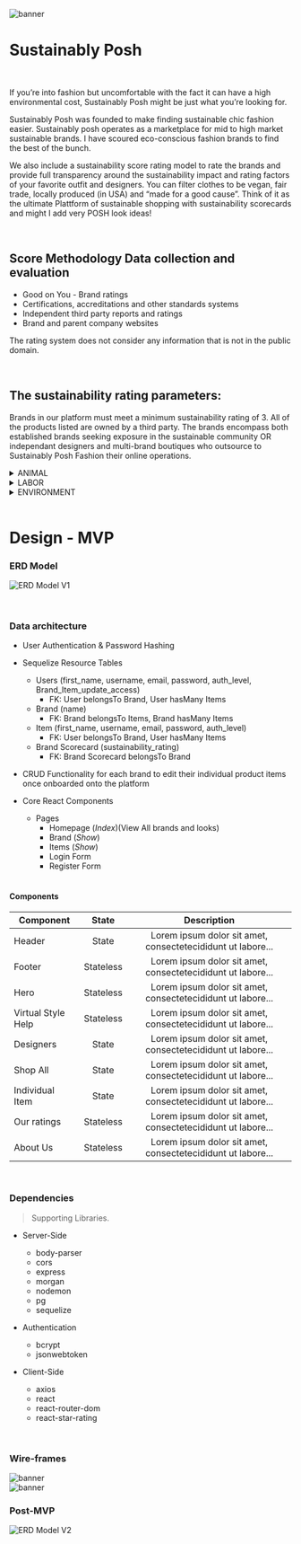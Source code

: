 ![banner](https://i.imgur.com/0ywUH1K.png)




# Sustainably Posh
<br>
<p>If you’re into fashion but uncomfortable with the fact it can have a high environmental cost, Sustainably Posh might be just what you’re looking for.<p/>

<p>Sustainably Posh was founded to make finding sustainable chic fashion easier. Sustainably posh operates as a marketplace for mid to high market sustainable brands. I have scoured eco-conscious fashion brands to find the best of the bunch.</p>

<p>We also include a sustainability score rating model to rate the brands and provide full transparency around the sustainability impact and rating factors of your favorite outfit and designers. You can filter clothes to be vegan, fair trade, locally produced (in USA) and “made for a good cause”. Think of it as the ultimate Plattform of sustainable shopping with sustainability scorecards and might I add very POSH look ideas!</p>
<br>

## Score Methodology Data collection and evaluation 
- Good on You - Brand ratings
- Certifications, accreditations and other standards systems
- Independent third party reports and ratings
- Brand and parent company websites

<p>The rating system does not consider any information that is not in the public domain.</p>


<br>

## The sustainability rating parameters:

Brands in our platform must meet a minimum sustainability rating of 3.  All of the products listed are owned by a third party. The brands encompass both established brands seeking exposure in the sustainable community OR independant designers and multi-brand boutiques who outsource to Sustainably Posh Fashion their online operations.


<details><summary>ANIMAL</summary>
<br>
> Rating total weighted at 30%

| parameter | weight | Description | 
| --- | :---: | :---: |  
| Policy | 15% | Implementation of policies to ensure animal welfare |
| Fur | 15% | Use of fur, shearling and karakul lamb fur and commitment not to use fur | 
| Leather | 12% | Use of leather and if upcycled/recycled | 
| Wool | 10% | Use of wool and if sourced from non-mulesed sheep or upcycled/recycled | 
| Down and feathers  | 12% | Use of down and feathers and how sourced | 
| Angora | 10% | Use of angora and commitment not to use angora | 
| Exotic animal hairs &nbsp; &nbsp; &nbsp; &nbsp; &nbsp; | 10% | Use of exotic animal hair such as pashmina, cashmere, mohair, alpaca, llama, vicuña and shahtoosh | 
| Exotic animal skins | 11% | Use of exotic animal skin such as crocodile and alligator | 

</details>


<details><summary>LABOR</summary>
<br>
> Rating total weighted at 35%

| parameter | weight | Description | 
| --- | :---: | :---: |  
|<p> Worker policies and empowerment</p> &nbsp; &nbsp; &nbsp; &nbsp; &nbsp; &nbsp; &nbsp; &nbsp; &nbsp; &nbsp; | 20% | Protection of workers’ rights across the supply chain including monitoring health and safety, child labour, forced labour, freedom of association, collective bargaining, non-discrimination, gender equality, modern slavery, non-excessive hours and the right and capacity to make a complaint | 
| Low risk production | 15% | Management of labour abuse risk in supply chains and participation in multi-stakeholder initiatives to improve labour conditions |
| Living wage | 25% | Living wage definition, methodology and implementation across the supply chain | 
| Knowing suppliers | 20% | Supply chain transparency including publishing supplier lists and tracking subcontractors | 
| Supplier relationships | 20% | Auditing and assurance practices across the supply chain and public reporting including unannounced visits and off-site worker interviews | 

</details>

<details><summary>ENVIRONMENT</summary>
<br>
> Rating total weighted at 35%

| parameter | weight | Description | 
| --- | :---: | :---: |  
| Resource management and disposal &nbsp; &nbsp; &nbsp; &nbsp; &nbsp; &nbsp; &nbsp; &nbsp; &nbsp; &nbsp; &nbsp; &nbsp; &nbsp; &nbsp; &nbsp; | 30% | Types of materials used, efforts to reduce or eliminate waste in design and manufacturing, types of packaging used, management of microplastics, deforestation impacts, product durability and promotion of long-term use | 
| Energy use and greenhouse gas emissions | 22% | Energy use including direct emissions and indirect emissions (purchased electricity, emissions generated from the supply chain beyond own operations), setting science based GHG targets and reducing GHG emissions though emissions reduction activities | 
| Chemicals use and disposal | 23% | "Chemical use and disposal, setting goals to reduce or eliminate chemical use and adopting alternatives such as vegetable based or water based dyes" | 
|Water usage and effluent | 25% | Water usage policies and practices, engagement on water issues, specific targets to improve water stewardship and quality and treatment of waste | 

</details>
<br>

# Design - MVP

### ERD Model

![ERD Model V1](https://i.imgur.com/guB5av7.png)

<br>


### Data architecture

- User Authentication & Password Hashing
- Sequelize Resource Tables
  - Users (first_name, username, email, password, auth_level, Brand_Item_update_access)
    - FK: User belongsTo Brand, User hasMany Items
  - Brand (name)
    - FK: Brand belongsTo Items, Brand hasMany Items
  - Item (first_name, username, email, password, auth_level)
    - FK: User belongsTo Brand, User hasMany Items
  - Brand Scorecard (sustainability_rating)
    - FK: Brand Scorecard belongsTo Brand
    
- CRUD Functionality for each brand to edit their individual product items once onboarded onto the platform

- Core React Components
  - Pages
    - Homepage (_Index_)(View All brands and looks)
    - Brand (_Show_)
    - Items (_Show_)
    - Login Form
    - Register Form
    
  <br>  

#### Components
| Component          | State     | Description                                                 | 
| ------------------ | :---:     | :---:                                                       |  
| Header             | State     | Lorem ipsum dolor sit amet, consectetecididunt ut labore... | 
| Footer             | Stateless | Lorem ipsum dolor sit amet, consectetecididunt ut labore... | 
| Hero               | Stateless | Lorem ipsum dolor sit amet, consectetecididunt ut labore... | 
| Virtual Style Help | Stateless | Lorem ipsum dolor sit amet, consectetecididunt ut labore... | 
| Designers          | State     | Lorem ipsum dolor sit amet, consectetecididunt ut labore... | 
| Shop All           | State     | Lorem ipsum dolor sit amet, consectetecididunt ut labore... | 
| Individual Item    | State     | Lorem ipsum dolor sit amet, consectetecididunt ut labore... | 
| Our ratings        | Stateless | Lorem ipsum dolor sit amet, consectetecididunt ut labore... | 
| About Us           | Stateless | Lorem ipsum dolor sit amet, consectetecididunt ut labore... | 

  <br>  

### Dependencies
> Supporting Libraries.

* Server-Side
  * body-parser
  * cors
  * express
  * morgan
  * nodemon
  * pg
  * sequelize

* Authentication
  * bcrypt
  * jsonwebtoken

* Client-Side
  * axios
  * react
  * react-router-dom
  * react-star-rating
<br>


### Wire-frames
![banner](https://i.imgur.com/kY9n97B.png)
<br>
![banner](https://i.imgur.com/dGgCjlk.png)
<br>

### Post-MVP

![ERD Model V2](https://i.imgur.com/l0jhRRM.png)
